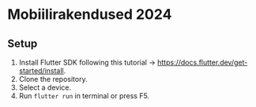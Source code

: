 # Mobiilirakendused 2024

## Setup
1. Install Flutter SDK following this tutorial -> https://docs.flutter.dev/get-started/install.
2. Clone the repository.
3. Select a device.
4. Run `flutter run` in terminal or press F5.

